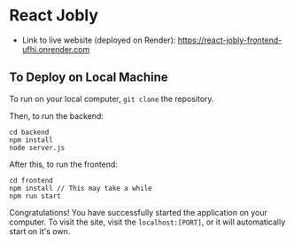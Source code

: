 # React Jobly
- Link to live website (deployed on Render): https://react-jobly-frontend-ufhi.onrender.com

## To Deploy on Local Machine
To run on your local computer, `git clone` the repository. 

Then, to run the backend:
```
cd backend
npm install
node server.js
```

After this, to run the frontend:
```
cd frontend
npm install // This may take a while
npm run start
```

Congratulations! You have successfully started the application on your computer. To visit the site, visit the `localhost:[PORT]`, or it will automatically start on it's own.

